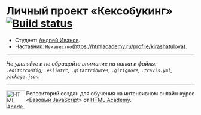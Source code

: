 # Личный проект «Кексобукинг» [![Build status][travis-image]][travis-url]

* Студент: [Андрей Иванов](https://up.htmlacademy.ru/javascript/9/user/272803).
* Наставник: `Неизвестно`(https://htmlacademy.ru/profile/kirashatulova).

---

_Не удаляйте и не обращайте внимание на папки и файлы:_<br>
_`.editorconfig`, `.eslintrc`, `.gitattributes`, `.gitignore`, `.travis.yml`, `package.json`._

---

<a href="https://htmlacademy.ru/intensive/javascript"><img align="left" width="50" height="50" title="HTML Academy" src="https://up.htmlacademy.ru/static/img/intensive/javascript/logo-for-github.svg"></a>

Репозиторий создан для обучения на интенсивном онлайн‑курсе «[Базовый JavaScript](https://htmlacademy.ru/intensive/javascript)» от [HTML Academy](https://htmlacademy.ru).

[travis-image]: https://travis-ci.org/htmlacademy-javascript/272803-keksobooking.svg?branch=master
[travis-url]: https://travis-ci.org/htmlacademy-javascript/272803-keksobooking
